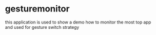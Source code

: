 gesturemonitor
==============
this application is used to show a demo how to monitor the most top app and used for gesture switch strategy
